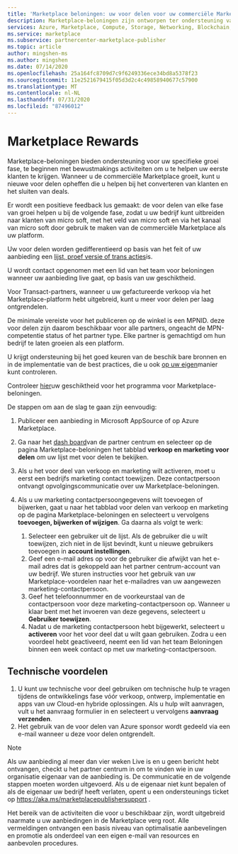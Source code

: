 ```yaml
---
title: 'Marketplace beloningen: uw voor delen voor uw commerciële Marketplace | Azure'
description: Marketplace-beloningen zijn ontworpen ter ondersteuning van uw specifieke groei fase.
services: Azure, Marketplace, Compute, Storage, Networking, Blockchain, Security, Partner Center
ms.service: marketplace
ms.subservice: partnercenter-marketplace-publisher
ms.topic: article
author: mingshen-ms
ms.author: mingshen
ms.date: 07/14/2020
ms.openlocfilehash: 25a164fc8709d7c9f6249336ece34bd8a5378f23
ms.sourcegitcommit: 11e2521679415f05d3d2c4c49858940677c57900
ms.translationtype: MT
ms.contentlocale: nl-NL
ms.lasthandoff: 07/31/2020
ms.locfileid: "87496012"
---
```

# <a name="marketplace-rewards"></a>Marketplace Rewards

Marketplace-beloningen bieden ondersteuning voor uw specifieke groei fase, te beginnen met bewustmakings activiteiten om u te helpen uw eerste klanten te krijgen. Wanneer u de commerciële Marketplace groeit, kunt u nieuwe voor delen opheffen die u helpen bij het converteren van klanten en het sluiten van deals.

Er wordt een positieve feedback lus gemaakt: de voor delen van elke fase van groei helpen u bij de volgende fase, zodat u uw bedrijf kunt uitbreiden naar klanten van micro soft, met het veld van micro soft en via het kanaal van micro soft door gebruik te maken van de commerciële Marketplace als uw platform.

Uw voor delen worden gedifferentieerd op basis van het feit of uw aanbieding een [lijst, proef versie of trans acties](../determine-your-listing-type.md#choose-a-call-to-action)is.

U wordt contact opgenomen met een lid van het team voor beloningen wanneer uw aanbieding live gaat, op basis van uw geschiktheid.

Voor Transact-partners, wanneer u uw gefactureerde verkoop via het Marketplace-platform hebt uitgebreid, kunt u meer voor delen per laag ontgrendelen.

De minimale vereiste voor het publiceren op de winkel is een MPNID. deze voor delen zijn daarom beschikbaar voor alle partners, ongeacht de MPN-competentie status of het partner type. Elke partner is gemachtigd om hun bedrijf te laten groeien als een platform.

U krijgt ondersteuning bij het goed keuren van de beschik bare bronnen en in de implementatie van de best practices, die u ook [op uw eigen](https://partner.microsoft.com/asset/collection/azure-marketplace-and-appsource-publisher-toolkit#/)manier kunt controleren.

Controleer [hier](https://partner.microsoft.com/dashboard/mpn/program/commercialmarketplace)uw geschiktheid voor het programma voor Marketplace-beloningen.

De stappen om aan de slag te gaan zijn eenvoudig:

1. Publiceer een aanbieding in Microsoft AppSource of op Azure Marketplace.
2. Ga naar het [dash board](https://partner.microsoft.com/dashboard/directory)van de partner centrum en selecteer op de pagina Marketplace-beloningen het tabblad **verkoop en marketing voor delen** om uw lijst met voor delen te bekijken.
3. Als u het voor deel van verkoop en marketing wilt activeren, moet u eerst een bedrijfs marketing contact toewijzen. Deze contactpersoon ontvangt opvolgingscommunicatie over uw Marketplace-beloningen.
4. Als u uw marketing contactpersoongegevens wilt toevoegen of bijwerken, gaat u naar het tabblad voor delen van verkoop en marketing op de pagina Marketplace-beloningen en selecteert u vervolgens **toevoegen, bijwerken of wijzigen**.  Ga daarna als volgt te werk:

    1. Selecteer een gebruiker uit de lijst. Als de gebruiker die u wilt toewijzen, zich niet in de lijst bevindt, kunt u nieuwe gebruikers toevoegen in **account instellingen**.
    1. Geef een e-mail adres op voor de gebruiker die afwijkt van het e-mail adres dat is gekoppeld aan het partner centrum-account van uw bedrijf. We sturen instructies voor het gebruik van uw Marketplace-voordelen naar het e-mailadres van uw aangewezen marketing-contactpersoon.
    1. Geef het telefoonnummer en de voorkeurstaal van de contactpersoon voor deze marketing-contactpersoon op. Wanneer u klaar bent met het invoeren van deze gegevens, selecteert u **Gebruiker toewijzen**.
    1. Nadat u de marketing contactpersoon hebt bijgewerkt, selecteert u **activeren** voor het voor deel dat u wilt gaan gebruiken. Zodra u een voordeel hebt geactiveerd, neemt een lid van het team Beloningen binnen een week contact op met uw marketing-contactpersoon.

## <a name="technical-benefits"></a>Technische voordelen

1. U kunt uw technische voor deel gebruiken om technische hulp te vragen tijdens de ontwikkelings fase vóór verkoop, ontwerp, implementatie en apps van uw Cloud-en hybride oplossingen. Als u hulp wilt aanvragen, vult u het aanvraag formulier in en selecteert u vervolgens **aanvraag verzenden**.
2. Het gebruik van de voor delen van Azure sponsor wordt gedeeld via een e-mail wanneer u deze voor delen ontgrendelt.

>[!NOTE]
>Als uw aanbieding al meer dan vier weken Live is en u geen bericht hebt ontvangen, checkt u het partner centrum in om te vinden wie in uw organisatie eigenaar van de aanbieding is. De communicatie en de volgende stappen moeten worden uitgevoerd. Als u de eigenaar niet kunt bepalen of als de eigenaar uw bedrijf heeft verlaten, opent u een ondersteunings ticket op https://aka.ms/marketplacepublishersupport .

Het bereik van de activiteiten die voor u beschikbaar zijn, wordt uitgebreid naarmate u uw aanbiedingen in de Marketplace verg root. Alle vermeldingen ontvangen een basis niveau van optimalisatie aanbevelingen en promotie als onderdeel van een eigen e-mail van resources en aanbevolen procedures.
